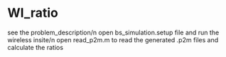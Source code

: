 # WI_ratio
see the problem_description/n
open bs_simulation.setup file and run the wireless insite/n
open read_p2m.m to read the generated .p2m files and calculate the ratios
